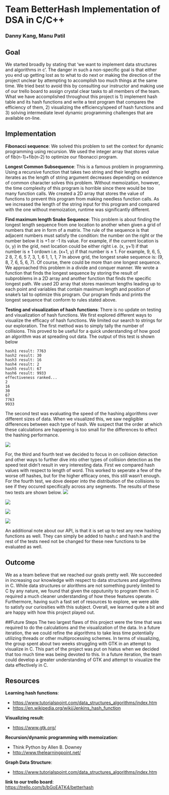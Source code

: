 # Team BetterHash Implementation of DSA in C/C++
### Danny Kang, Manu Patil

## Goal
We started broadly by stating that ‘we want to implement data structures and algorithms in c’. The danger in such a non-specific goal is that either you end up getting lost as to what to do next or making the direction of the project unclear by attempting to accomplish too much things at the same time. We tried best to avoid this by consulting our instructor and making use of our trello board to assign crystal clear tasks to all members of the team. What we have accomplished throughout this project is 1) implement hash table and its hash functions and write a test program that compares the efficiency of them, 2) visualizing the efficiency/speed of hash functions and 3) solving intermediate level dynamic programming challenges that are available on-line. 
 
## Implementation
**Fibonacci sequence**:
We solved this problem to set the context for dynamic programming using recursion. We used the integer array that stores value of fib(n-1)+fib(n-2) to optimize our fibonacci program. 

**Longest Common Subsequence**: 
This is a famous problem in programming. Using a recursive function that takes two string and their lengths and iterates as the length of string argument decreases depending on existence of common character solves this problem. Without memoization, however, the time complexity of this program is horrible since there would be too many function calls. We created a 2D array that stores the value of functions to prevent this program from making needless function calls. As we increased the length of the string input for this program and compared with the one without memoization, runtime was significantly different. 

**Find maximum length Snake Sequence**:
This problem is about finding the longest length sequence from one location to another when given a grid of numbers that are in form of a matrix.  The rule of the sequence is that adjacent numbers must satisfy the condition: the number on the right or the number below it is +1 or -1 its value. For example, if the current location is (x, y) in the grid, next location could be either right i.e. (x, y+1) if that number is ± 1 ordown i.e. (x+1, y) if that number is ± 1.
For example,
9, 6, 5, 2
8, 7, 6, 5
7, 3, 1, 6
1, 1, 1, 7
In above grid, the longest snake sequence is: (9, 8, 7, 6, 5, 6, 7). Of course, there could be more than one longest sequence. <br>
We approached this problem in a divide and conquer manner. We wrote a function that finds the longest sequence by storing the result of subproblems in a 2D array and another function that finds the specific longest path. We used 2D array that stores maximum lengths leading up to each point and variables that contain maximum length and position of snake’s tail to optimize this program. Our program finds and prints the longest sequence that conform to rules stated above.


**Testing and visualization of hash functions**: 
There is no update on testing and visualization of hash functions.
We first explored different ways to visualize the efficacy of hash functions. We limited our search to strings for our exploration. The first method was to simply tally the number of collisions. This proved to be useful for a quick understanding of how good an algorithm was at spreading out data. The output of this test is shown below
```
hash1 result: 7763
hash2 result: 30
hash3 result: 16
hash4 result: 2
hash5 result: 67
hash6 result: 9933
effectiveness ranked...
2
16
30
67
7763
9933
```

The second test was evaluating the speed of the hashing algorithms over different sizes of data. When we visualized this, we saw negligible differences between each type of hash. We suspect that the order at which these calculations are happening is too small for the differences to effect the hashing performance.

![](https://raw.githubusercontent.com/kdy304g/SoftSysBetterHash/master/src/Speed.png)

For, the third and fourth test we decided to focus in on collision detection and other ways to further dive into other types of collision detection as the speed test didn’t result in very interesting data. First we compared hash values with respect to length of word. This worked to seperate a few of the worse off hashes, but for the higher efficacy ones, this still wasn’t enough. For the fourth test, we dove deeper into the distribution of the collisions to see if they occured specifically across any segments. The results of these two tests are shown below. 
![](https://raw.githubusercontent.com/kdy304g/SoftSysBetterHash/master/src/Hash%201%20Length.png)

![](https://github.com/kdy304g/SoftSysBetterHash/blob/master/src/Hash%201%20Distribution.png)

![](https://raw.githubusercontent.com/kdy304g/SoftSysBetterHash/master/src/Hash%206%20Length.png)

![](https://raw.githubusercontent.com/kdy304g/SoftSysBetterHash/master/src/Hash%206%20Distribution.png)

An additional note about our API, is that it is set up to test any new hashing functions as well. They can simply be added to hash.c and hash.h and the rest of the tests need not be changed for these new functions to be evaluated as well. 


## Outcome
We as a team believe that we reached our goals pretty well. We succeeded in increasing our knowledge with respect to data structures and algorithms in C. While data structures or alorithms are not something purely limited to C by any nature, we found that given the opputunity to program them in C required a much cleaner understanding of how these features operate. Furthermore, having such a fast set of resources to explore, we were able to satisfy our curiosities with this subject. Overall, we learned quite a bit and are happy with how this project played out.

##Future Steps
The two largest flaws of this project were the time that was required to do the calculations and the visualization of the data. In a future iteration, the we could refine the algorithms to take less time potentially utilizing threads or other multiprocessing schemes. In terms of visualizing, the group spent about two weeks struggling with GTK in an attempt to visualize in C. This part of the project was put on hiatus when we decided that too much time was being devoted to this. In a future iteration, the team could develop a greater understanding of GTK and attempt to visualize the data effectively in C. 


## Resources
**Learning hash functions**:
- https://www.tutorialspoint.com/data_structures_algorithms/index.htm<br>
- https://en.wikipedia.org/wiki/Jenkins_hash_function<br>

**Visualizing result**:<br>
- https://www.gtk.org/<br>

**Recursion/dynamic programming with memoization**:<br>
- Think Python by Allen B. Downey<br>
- http://www.thelearningpoint.net/<br>

**Graph Data Structure**:<br>
- https://www.tutorialspoint.com/data_structures_algorithms/index.htm<br>

**link to our trello board**: <br>
https://trello.com/b/bGoEATK4/betterhash

